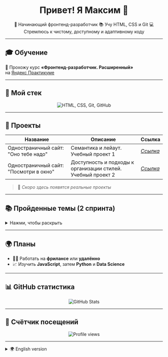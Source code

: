 <h1 align="center">Привет! Я Максим 👋</h1>

<p align="center">
  🎯 Начинающий фронтенд-разработчик  
  📚 Учу HTML, CSS и Git  
  💻 Стремлюсь к чистому, доступному и адаптивному коду
</p>

---

## 🎓 Обучение

🧠 Прохожу курс <strong>«Фронтенд-разработчик. Расширенный»</strong>  
на <a href="https://practicum.yandex.ru" target="_blank">Яндекс Практикуме</a>

---

## 🚀 Мой стек

<p align="center">
  <img src="https://skillicons.dev/icons?i=html,css,git,github&theme=dark" alt="HTML, CSS, Git, GitHub" />
</p>

---

## 📁 Проекты

| Название | Описание | Ссылка |
|---------|----------|--------|
| Одностраничный сайт: "Оно тебе надо" | Семантика и лейаут. Учебный проект 1 | [*Ссылка*](https://github.com/MaxTch3/ono-tebe-nado-fd) |
|Одностраничный сайт: "Посмотри в окно"   | Доступность и подходы к организации стилей. Учебный проект 2 | [*Ссылка*](https://github.com/MaxTch3/posmotri-v-okno-fd) |

> 🔄 *Скоро здесь появятся реальные проекты*

---

## 📚 Пройденные темы (2 спринта)

<details>
<summary>Нажми, чтобы раскрыть</summary>

### 🔤 HTML и CSS
- Семантика и глобальные атрибуты  
- Шрифты и типографика  
- Flexbox, Grid  
- Позиционирование элементов  
- Блочная модель: дополнения  
- Псевдоклассы и псевдоэлементы  
- Селекторы  
- Формы и их стилизация  
- Доступность и мета-теги  
- Видео, iframe, встроенный контент

### 🛠 Git и Bash
- Основы командной строки  
- Git: базовые и продвинутые команды

</details>

---

## 🌍 Планы

- 🧑‍💻 Работать на <strong>фрилансе</strong> или <strong>удалённо</strong>  
- 📈 Изучить <strong>JavaScript</strong>, затем <strong>Python</strong> и <strong>Data Science</strong>

---

## 📊 GitHub статистика

<p align="center">
  <img src="https://github-readme-stats.vercel.app/api?username=MaxTch3&show_icons=true&theme=tokyonight" alt="GitHub Stats" />
</p>

---

## 🔄 Счётчик посещений

<p align="center">
  <img src="https://komarev.com/ghpvc/?username=MaxTch3&style=flat-square&color=blue" alt="Profile views" />
</p>

---

<details>
<summary>🌍 English version</summary>

<h1 align="center">Hi! I'm Maksim 👋</h1>

<p align="center">
  🎯 Beginner frontend developer  
  📚 Learning HTML, CSS and Git  
  💻 I aim for clean, accessible and adaptive code
</p>

---

## 🎓 Education

I'm studying on the <strong>“Frontend Developer. Extended”</strong> course  
at <a href="https://practicum.yandex.com" target="_blank">Yandex Practicum</a>

---

## 🚀 Stack

<p align="center">
  <img src="https://skillicons.dev/icons?i=html,css,git,github&theme=dark" alt="HTML, CSS, Git, GitHub" />
</p>

---

## 🌍 Future plans

- Work as a <strong>freelancer</strong> or <strong>remote developer</strong>  
- Learn <strong>JavaScript</strong>, then <strong>Python</strong> and <strong>Data Science</strong>

</details>
